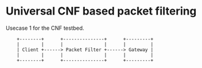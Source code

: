 # Universal CNF based packet filtering

Usecase 1 for the CNF testbed.

```
    +--------+      +---------------+      +---------+
    |        |      |               |      |         |
    | Client +------> Packet Filter +------> Gateway |
    |        |      |               |      |         |
    +--------+      +---------------+      +---------+
```